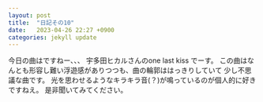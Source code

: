 ```yaml
---
layout: post
title:  "日記その10"
date:   2023-04-26 22:27 +0900
categories: jekyll update
---
```


今日の曲はですねー、、、
宇多田ヒカルさんのone last kiss でーす。
この曲はなんとも形容し難い浮遊感がありつつも、曲の輪郭ははっきりしていて
少し不思議な曲です。
光を思わせるようなキラキラ音(？)が鳴っているのが個人的に好きですねえ。
是非聞いてみてください。

[jekyll-docs]: https://jekyllrb.com/docs/home
[jekyll-gh]:   https://github.com/jekyll/jekyll
[jekyll-talk]: https://talk.jekyllrb.com/